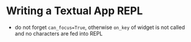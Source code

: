 # Writing a Textual App REPL

- do not forget `can_focus=True`, otherwise `on_key` of widget is not called and no characters are fed into REPL
